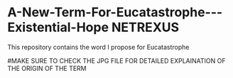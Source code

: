 # A-New-Term-For-Eucatastrophe---Existential-Hope NETREXUS
This repository contains the word I propose for Eucatastrophe

#MAKE SURE TO CHECK THE JPG FILE FOR DETAILED EXPLAINATION OF THE ORIGIN OF THE TERM
